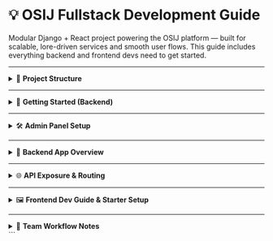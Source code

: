 # 💡 OSIJ Fullstack Development Guide

Modular Django + React project powering the OSIJ platform — built for scalable, lore-driven services and smooth user flows. This guide includes everything backend and frontend devs need to get started.

---

<details>
<summary>📁 <strong>Project Structure</strong></summary>

```
project_root/
├── osij_backend/
│   ├── osij_backend/        # Django settings
│   ├── education/           # Course delivery + certificates
│   ├── software_services/   # Enquiry system & support flow
│   ├── static/              # Static assets
│   ├── media/               # User uploads
│   ├── manage.py
│   └── requirements.txt
│
├── osij_frontend/           # React + Tailwind frontend
│   ├── public/
│   └── src/
│       ├── api/             # API utility calls
│       ├── components/      # Reusable UI components
│       ├── pages/           # Route-level views
│       ├── styles/
│       └── App.js
├── .env
└── README.md
```

</details>

---

<details>
<summary>🚀 <strong>Getting Started (Backend)</strong></summary>

```bash
git clone https://github.com/hopeigbinosa123/CompaniesWebsite.git
cd osij_backend

python -m venv venv
source venv/bin/activate  # Windows: venv\Scripts\activate

pip install -r requirements.txt
python manage.py makemigrations
python manage.py migrate
python manage.py runserver
```

🔗 App runs at [`http://localhost:8000`](http://localhost:8000)

</details>

---

<details>
<summary>🛠️ <strong>Admin Panel Setup</strong></summary>

```bash
python manage.py createsuperuser
```

Register models in `admin.py`:

```python
from django.contrib import admin
from .models import Course, Enrollment, Certificate
admin.site.register(Course)
admin.site.register(Enrollment)
admin.site.register(Certificate)
```

🔐 Panel URL: [`http://localhost:8000/admin`](http://localhost:8000/admin)

</details>

---

<details>
<summary>🧩 <strong>Backend App Overview</strong></summary>

| App Name            | Role                                   | Models |
|---------------------|----------------------------------------|--------|
| `education`          | Courses, enrollments, certificates     | `Course`, `Enrollment`, `Certificate` |
| `software_services`  | Enquiries + support responses          | `SoftwareEnquiry`, `SupportResponse` |

✅ All models are migration-ready and integrated with Django admin.

</details>

---

<details>
<summary>🌐 <strong>API Exposure & Routing</strong></summary>

🔧 Install Django REST Framework + CORS headers:
```bash
pip install djangorestframework django-cors-headers
```

Update `settings.py`:
```python
INSTALLED_APPS = ['rest_framework', 'corsheaders', ...]
MIDDLEWARE = ['corsheaders.middleware.CorsMiddleware', ...]
CORS_ALLOWED_ORIGINS = ['http://localhost:3000']
```

Create basic API views & serializers for `education` app.

Add to root `urls.py`:
```python
urlpatterns = [
    path('admin/', admin.site.urls),
    path('education/', include('education.urls')),
    path('software/', include('software_services.urls')),
]
```

✅ Frontend can now access `GET /education/courses/`, `POST /software/support/`

</details>

---

<details>
<summary>🖼️ <strong>Frontend Dev Guide & Starter Setup</strong></summary>

---

### 🧰 React Setup

```bash
npm install axios
npm start
```

Confirm React is running on `localhost:3000` and Django on `localhost:8000`.

---

### 📁 Suggested React Structure

```
osij_frontend/
├── src/
│   ├── api/
│   │   └── api.js
│   ├── components/
│   │   ├── CourseList.jsx
│   │   └── SupportForm.jsx
│   ├── pages/
│   │   ├── Courses.jsx
│   │   └── Support.jsx
│   ├── styles/
│   └── App.js
```

---

### 🔗 API Utility

`src/api/api.js`:

```js
import axios from "axios";
const BASE = "http://localhost:8000";

export const fetchCourses = () => axios.get(`${BASE}/education/courses/`);
export const submitSupport = (data) => axios.post(`${BASE}/software/support/`, data);
```

---

### 📚 Course Display

`components/CourseList.jsx`:
```jsx
const CourseList = ({ courses }) => (
  <div>
    {courses.map(course => (
      <div key={course.id}>
        <h2>{course.title}</h2>
        <p>{course.description}</p>
      </div>
    ))}
  </div>
);
```

`pages/Courses.jsx`:
```jsx
import { useEffect, useState } from "react";
import { fetchCourses } from "../api/api";
import CourseList from "../components/CourseList";

const Courses = () => {
  const [courses, setCourses] = useState([]);
  useEffect(() => {
    fetchCourses().then(res => setCourses(res.data));
  }, []);
  return <CourseList courses={courses} />;
};
```

---

### 🛠️ Support Form

`components/SupportForm.jsx`:
```jsx
import { useState } from "react";
import { submitSupport } from "../api/api";

const SupportForm = () => {
  const [issue, setIssue] = useState("");

  const handleSubmit = async (e) => {
    e.preventDefault();
    await submitSupport({ description: issue });
    setIssue("");
    alert("Submitted!");
  };

  return (
    <form onSubmit={handleSubmit}>
      <textarea value={issue} onChange={e => setIssue(e.target.value)} />
      <button type="submit">Submit</button>
    </form>
  );
};
```

`pages/Support.jsx`:
```jsx
import SupportForm from "../components/SupportForm";

const Support = () => <SupportForm />;
```

---

### 👶 Beginner Notes

- Keep components small and reusable
- Test backend endpoints with Postman or your browser
- Use `console.log()` to debug
- Ask for help often — this project is built on teamwork 💙

</details>

---

<details>
<summary>👥 <strong>Team Workflow Notes</strong></summary>

- 🛠️ All work done on `main` branch for simplicity
- 🔃 Pull updates using `git pull origin main`
- ✅ Virtualenv required for backend contributors
- 🔐 Admin access restricted to trusted users only
- 📂 Media files & `.env` should be excluded from commits
- 💬 Document errors and fixes — they help the whole team grow
- 💡 Use task boards to assign and track progress
- ❤️ Help each other — everyone's still learning

</details>
```